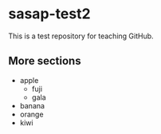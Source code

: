 # sasap-test2
This is a test repository for teaching GitHub.

## More sections

- apple
  + fuji
  + gala
- banana
- orange
- kiwi
